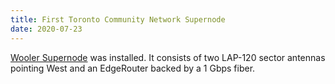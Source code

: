 ```yaml
---
title: First Toronto Community Network Supernode
date: 2020-07-23
---
```

[Wooler Supernode](https://github.com/tomeshnet/toronto-community-network/issues/29#issuecomment-663516622) was installed. It consists of two LAP-120 sector antennas pointing West and an EdgeRouter backed by a 1 Gbps fiber.
